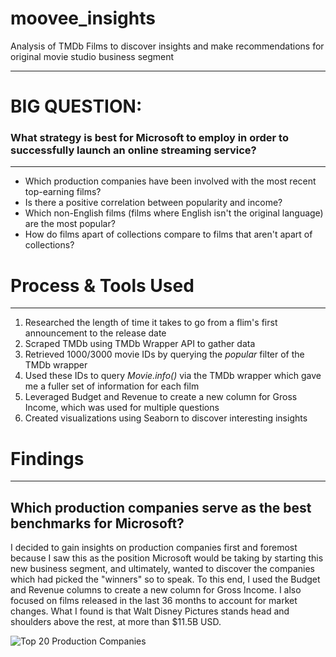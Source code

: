 # moovee_insights

Analysis of TMDb Films to discover insights and make recommendations for original movie studio business segment

---

# BIG QUESTION: 

### What strategy is best for Microsoft to employ in order to successfully launch an online streaming service?

---

<ul>
    <li>Which production companies have been involved with the most recent top-earning films?</li>
    <li>Is there a positive correlation between popularity and income?</li>
    <li>Which non-English films (films where English isn't the original language) are the most popular?</li>
    <li>How do films apart of collections compare to films that aren't apart of collections?</li>
</ul>


# Process & Tools Used

---

<ol>
    <li>Researched the length of time it takes to go from a flim's first announcement to the release date</li>
    <li>Scraped TMDb using TMDb Wrapper API to gather data</li>
    <li>Retrieved 1000/3000 movie IDs by querying the <i>popular</i> filter of the TMDb wrapper</li>
    <li>Used these IDs to query <i>Movie.info()</i> via the TMDb wrapper which gave me a fuller set of information for each film</li>
    <li>Leveraged Budget and Revenue to create a new column for Gross Income, which was used for multiple questions</li>
    <li>Created visualizations using Seaborn to discover interesting insights</li>
</ol>


# Findings

---

## Which production companies serve as the best benchmarks for Microsoft?

I decided to gain insights on production companies first and foremost because I saw this as the position Microsoft would be taking by starting this new business segment, and ultimately, wanted to discover the companies which had picked the "winners" so to speak. To this end, I used the Budget and Revenue columns to create a new column for Gross Income. I also focused on films released in the last 36 months to account for market changes. What I found is that Walt Disney Pictures stands head and shoulders above the rest, at more than $11.5B USD.
    

![Top 20 Production Companies](https://github.com/emel333/moovee_insights/image.jpg?raw=true)


